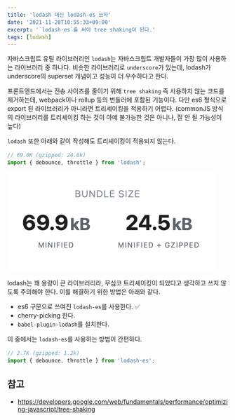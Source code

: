 ```yaml
---
title: 'lodash 대신 lodash-es 쓰자'
date: '2021-11-28T10:55:33+09:00'
excerpt: '`lodash-es`를 써야 tree shaking이 된다.'
tags: [lodash]
---
```


자바스크립트 유틸 라이브러리인 `lodash`는 자바스크립트 개발자들이 가장 많이 사용하는 라이브러리 중 하나다. 비슷한 라이브러리로 `underscore`가 있는데, lodash가 underscore의 superset 개념이고 성능이 더 우수하다고 한다.

프론트엔드에서는 전송 사이즈를 줄이기 위해 `tree shaking` 즉 사용하지 않는 코드를 제거하는데, webpack이나 rollup 등의 번들러에 포함된 기능이다. 다만 es6 형식으로 export 된 라이브러리가 아니라면 트리셰이킹을 적용하기 어렵다. (commonJS 방식의 라이브러리를 트리셰이킹 하는 것이 아예 불가능한 것은 아니나, 잘 안 될 가능성이 높다)

`lodash` 또한 아래와 같이 작성해도 트리셰이킹이 적용되지 않는다.

```ts
// 69.6K (gzipped: 24.6k)
import { debounce, throttle } from 'lodash';
```

![lodash](../../assets/lodash.png)

lodash는 꽤 용량이 큰 라이브러리라, 무심코 트리셰이킹이 되었다고 생각하고 쓰지 않도록 주의해야 한다. 이를 해결하기 위한 방법은 아래와 같다.

- es6 구문으로 쓰여진 `lodash-es`를 사용한다. ✅
- cherry-picking 한다.
- `babel-plugin-lodash`를 설치한다.

이 중에서는 `lodash-es`를 사용하는 방법이 간편하다.

```ts
// 2.7K (gzipped: 1.2k)
import { debounce, throttle } from 'lodash-es';
```

## 참고

- https://developers.google.com/web/fundamentals/performance/optimizing-javascript/tree-shaking
